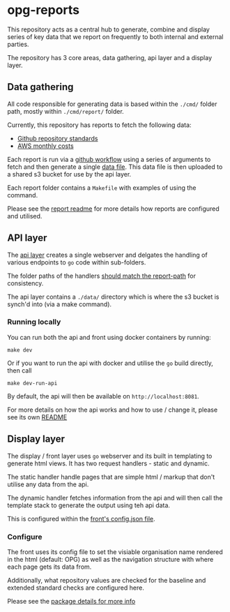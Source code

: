 # opg-reports

This repository acts as a central hub to generate, combine and display series of key data that we report on frequently to both internal and external parties.

The repository has 3 core areas, data gathering, api layer and a display layer.

## Data gathering<a name="data-gathering-intro"></a>

All code responsible for generating data is based within the `./cmd/` folder path, mostly within `./cmd/report/` folder.

Currently, this repository has reports to fetch the following data:

- [Github repository standards](./cmd/report/github/standards/README.md)
- [AWS monthly costs](./cmd/report/aws/cost/monthly/README.md)

Each report is run via a [github workflow](./.github/workflows/README.md#report-workflows) using a series of arguments to fetch and then generate a single [data file](./cmd/report/README.md#filename-pattern). This data file is then uploaded to a shared s3 bucket for use by the api layer.

Each report folder contains a `Makefile` with examples of using the command.

Please see the [report readme](./cmd/report/README.md) for more details how reports are configured and utilised.

## API layer<a name="api-layer-intro"></a>

The [api layer](./services/api/README.md) creates a single webserver and delgates the handling of various endpoints to `go` code within sub-folders.

The folder paths of the handlers [should match the report-path](./cmd/report/README.md#report-path) for consistency.

The api layer contains a `./data/` directory which is where the s3 bucket is synch'd into (via a make command).

### Running locally

You can run both the api and front using docker containers by running:
```
make dev
```

Or if you want to run the api with docker and utilise the `go` build directly, then call

```
make dev-run-api
```

By default, the api will then be available on `http://localhost:8081`.

For more details on how the api works and how to use / change it, please see its own [README](./services/api/README.md)

## Display layer

The display / front layer uses `go` webserver and its built in templating to generate html views. It has two request handlers - static and dynamic.

The static handler handle pages that are simple html / markup that don't utilise any data from the api.

The dynamic handler fetches information from the api and will then call the template stack to generate the output using teh api data.

This is configured within the [front's config.json file](./services/front/config.json).

### Configure

The front uses its config file to set the visiable organisation name rendered in the html (default: OPG) as well as the navigation structure with where each page gets its data from.

Additionally, what repository values are checked for the baseline and extended standard checks are configured here.

Please see the [package details for more info](./services/front/cnf/cnf.go)
